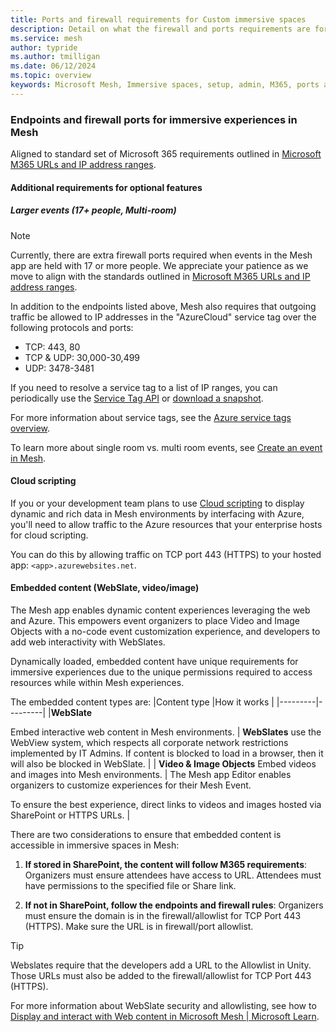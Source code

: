 ```yaml
---
title: Ports and firewall requirements for Custom immersive spaces
description: Detail on what the firewall and ports requirements are for custom immersive spaces accessed through the Microsoft Mesh application.
ms.service: mesh
author: typride
ms.author: tmilligan
ms.date: 06/12/2024
ms.topic: overview
keywords: Microsoft Mesh, Immersive spaces, setup, admin, M365, ports and firewall, requirements
---
```


### Endpoints and firewall ports for immersive experiences in Mesh

Aligned to standard set of Microsoft 365 requirements outlined in [Microsoft M365 URLs and IP address ranges](/microsoft-365/enterprise/urls-and-ip-address-ranges?view=o365-worldwide&preserve-view=true).

#### Additional requirements for optional features

##### Larger events (17+ people, Multi-room)

> [!NOTE]
> Currently, there are extra firewall ports required when events in the Mesh app are held with 17 or more people. We appreciate your patience as we move to align with the standards outlined in [Microsoft M365 URLs and IP address ranges](/microsoft-365/enterprise/urls-and-ip-address-ranges?view=o365-worldwide&preserve-view=true).

In addition to the endpoints listed above, Mesh also requires that outgoing traffic be allowed to IP addresses in the "AzureCloud" service tag over the following protocols and ports:

- TCP: 443, 80
- TCP & UDP: 30,000-30,499
- UDP: 3478-3481

If you need to resolve a service tag to a list of IP ranges, you can periodically use the [Service Tag API](azure/virtual-network/service-tags-overview#use-the-service-tag-discovery-api&preserve-view=true) or [download a snapshot](azure/virtual-network/service-tags-overview#discover-service-tags-by-using-downloadable-json-files&preserve-view=true).

For more information about service tags, see the [Azure service tags overview](/azure/virtual-network/service-tags-overview).

To learn more about single room vs. multi room events, see [Create an event in Mesh](/mesh/events-guide/create-event-mesh-portal).

#### Cloud scripting

If you or your development team plans to use [Cloud scripting](../develop/script-your-scene-logic/cloud-scripting/cloud-scripting-basic-concepts.md) to display dynamic and rich data in Mesh environments by interfacing with Azure, you'll need to allow traffic to the Azure resources that your enterprise hosts for cloud scripting.

You can do this by allowing traffic on TCP port 443 (HTTPS) to your hosted app: `<app>.azurewebsites.net`.

#### Embedded content (WebSlate, video/image)

The Mesh app enables dynamic content experiences leveraging the web and Azure. This empowers event organizers to place Video and Image Objects with a no-code event customization experience, and developers to add web interactivity with WebSlates.

Dynamically loaded, embedded content have unique requirements for immersive experiences due to the unique permissions required to access resources while within Mesh experiences.

The embedded content types are:
|Content type  |How it works |
|---------|---------|
|**WebSlate** <p><p> Embed interactive web content in Mesh environments.     | **WebSlates** use the WebView system, which respects all corporate network restrictions implemented by IT Admins. If content is blocked to load in a browser, then it will also be blocked in WebSlate. |
| **Video & Image Objects** Embed videos and images into Mesh environments. | The Mesh app Editor enables organizers to customize experiences for their Mesh Event. <p><p>To ensure the best experience, direct links to videos and images hosted via SharePoint or HTTPS URLs.         |

There are two considerations to ensure that embedded content is accessible in immersive spaces in Mesh:

1. **If stored in SharePoint, the content will follow M365 requirements**: Organizers must ensure attendees have access to URL. Attendees must have permissions to the specified file or Share link.

1. **If not in SharePoint, follow the endpoints and firewall rules**: Organizers must ensure the domain is in the firewall/allowlist for TCP Port 443 (HTTPS). Make sure the URL is in firewall/port allowlist.  

> [!TIP]
> Webslates require that the developers add a URL to the Allowlist in Unity. Those URLs must also be added to the firewall/allowlist for TCP Port 443 (HTTPS).
> 
> For more information about WebSlate security and allowlisting, see how to [Display and interact with Web content in Microsoft Mesh | Microsoft Learn](../develop/enhance-your-environment/webcontent.md).

